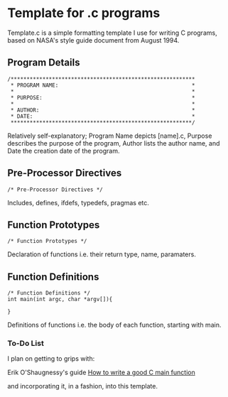 # Template for .c programs

Template.c is a simple formatting template I use for
writing C programs, based on NASA's style guide document 
from August 1994.

## Program Details
```
/**********************************************************
 * PROGRAM NAME:                                          *
 *                                                        *
 * PURPOSE:                                               *
 *                                                        *
 * AUTHOR:                                                *
 * DATE:                                                  *
 *********************************************************/
```

Relatively self-explanatory; Program Name depicts [name].c,
Purpose describes the purpose of the program, Author lists
the author name, and Date the creation date of the program.


## Pre-Processor Directives

```
/* Pre-Processor Directives */
```

Includes, defines, ifdefs, typedefs, pragmas etc.

## Function Prototypes
```
/* Function Prototypes */
```

Declaration of functions i.e. their return type, name, 
paramaters.

## Function Definitions
```
/* Function Definitions */
int main(int argc, char *argv[]){

}
```

Definitions of functions i.e. the body of each function,
starting with main.

### To-Do List

I plan on getting to grips with:

Erik O'Shaugnessy's guide [How to write a good C main function](https://opensource.com/article/19/5/how-write-good-c-main-function)

and incorporating it, in a fashion, into this template.